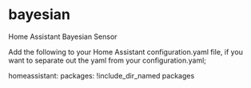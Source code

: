 # bayesian
Home Assistant Bayesian Sensor

Add the following to your Home Assistant configuration.yaml file, if you want to separate out the yaml from your configuration.yaml;

homeassistant:
 packages: !include_dir_named packages
